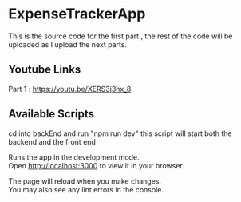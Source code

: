 # ExpenseTrackerApp

This is the source code for the first part , the rest of the code will be uploaded as I upload the next parts.

## Youtube Links
Part 1 : https://youtu.be/XERS3j3hx_8


## Available Scripts
cd into backEnd and run "npm run dev" this script will start both the backend and the front end


Runs the app in the development mode.\
Open [http://localhost:3000](http://localhost:3000) to view it in your browser.

The page will reload when you make changes.\
You may also see any lint errors in the console.

